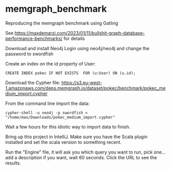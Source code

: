 # memgraph_benchmark

Reproducing the memgraph benchmark using Gatling

See https://maxdemarzi.com/2023/01/11/bullshit-graph-database-performance-benchmarks/ for details

Download and install Neo4j
Login using neo4j/neo4j and change the password to swordfish

Create an index on the id property of User:

    CREATE INDEX pokec IF NOT EXISTS  FOR (u:User) ON (u.id);

Download the Cypher file: https://s3.eu-west-1.amazonaws.com/deps.memgraph.io/dataset/pokec/benchmark/pokec_medium_import.cypher

From the command line import the data:

    cypher-shell -u neo4j -p swordfish < "/home/max/Downloads/pokec_medium_import.cypher"
    
Wait a few hours for this idiotic way to import data to finish.

Bring up this project in IntelliJ. Make sure you have the Scala plugin installed and set the scala version to something recent.

Run the "Engine" file, it will ask you which query you want to run, pick one... add a description if you want, wait 60 seconds. 
Click the URL to see the results.
